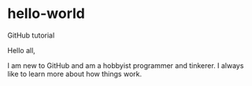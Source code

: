# hello-world
GitHub tutorial

Hello all,

I am new to GitHub and am a hobbyist programmer and tinkerer.  I always like to learn more about how things work.
